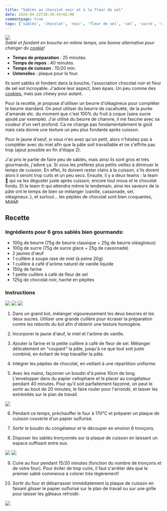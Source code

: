 ```yaml
---
title: "Sablés au chocolat noir et à la fleur de sel"
date: 2024-04-22T18:39:43+02:00
commentpage: true
tags: ['sablés', 'chocolat', 'noir', 'fleur de sel', 'sel', 'sucré', 'dessert', 'goûter', 'gâteau', 'biscuit', 'pépite', 'beurre', 'chanvre', 'oléagineux', 'cookies', 'miel']
---
```


![](/pictures/sables_4.jpeg)<br>
*Sablé et fondant en bouche en même temps, une bonne alternative pour changer du  <a href="https://echauvea.github.io/recettes/cookies_sans_lactose/">cookie</a>!*

- **Temps de préparation** : 25 minutes.
- **Temps de repos** : 40 minutes.
- **Temps de cuisson** : 15/20 min.
- **Ustensiles** : plaque pour le four.

Ils sont sablés et fondent dans la bouche, l'association chocolat noir et fleur de sel est incroyable. J'adore leur aspect, bien épais. Un peu comme des <a href="https://echauvea.github.io/recettes/cookies_sans_lactose/">cookies</a>, mais pas chewy pour autant. 

Pour la recette, je propose d'utiliser un beurre d'oléagineux pour compléter le beurre standard. On peut utiliser du beurre de cacahuète, de la purée d'amande etc. du moment que c'est 100% du fruit à coque (sans sucre ajouté par exemple). J'ai utilisé du beurre de chanvre, il me fascine avec sa couleur d'un vert profond. Ca ne change pas fondamentalement le goût mais cela donne une texture un peu plus fondante après cuisson. 

Pour le jaune d'oeuf, si vous n'en avez qu'un petit, alors n'hésitez pas à compléter avec du miel afin que la pâte soit travaillable et ne s'effrite pas trop (ajout possible en fin d'étape 2).

J'ai pris le partie de faire peu de sablés, mais ainsi ils sont gros et très gourmands, j'adore ça. Si vous les préférez plus petits veillez à diminuer le temps de cuisson. En effet, ils doivent rester clairs à la cuisson, s'ils dorent alors il seront trop cuits et un peu secs.
Ensuite, il y a deux teams : la team 🐷 qui va les déguster juste après cuisson, encore tout mous et le chocolat fondu. Et la team 🤓 qui attendra même le lendemain, ainsi les saveurs de la pâte ont le temps de bien se mélanger (vanille, cassonade, sel, oléagineux..), et surtout... les pépites de chocolat sont bien croquantes, MIAM!

## Recette

### Ingrédients pour 6 gros sablés bien gourmands:

- 100g de beurre (75g de beurre classique + 25g de beurre oléagineux)
- 100g de sucre (75g de sucre glace + 25g de cassonade)
- 2 jaunes d'œuf
- 1 cuillère à soupe rase de miel (à peine 20g)
- 1 cuillère à café d'arôme naturel de vanille liquide
- 150g de farine
- 1 petite cuillère à café de fleur de sel
- 125g de chocolat noir, haché en pépites

### Instructions

![](/pictures/sables_10.jpeg)
![](/pictures/sables_9.jpeg)
![](/pictures/sables_8.jpeg)<br>

1. Dans un grand bol, mélanger vigoureusement les deux beurres et les deux sucres. Utiliser une grande cuillère pour écraser la préparation contre les rebords du bol afin d'obtenir une texture homogène.

2. Incorporer le jaune d'œuf, le miel et l'arôme de vanille. 

3. Ajouter la farine et la petite cuillère à café de fleur de sel. Mélanger délicatement en "coupant" la pâte, jusqu'à ce que tout soit juste combiné, en évitant de trop travailler la pâte.

4. Intégrer les pépites de chocolat, en veillant à une répartition uniforme.

5. Avec les mains, façonner un boudin d'à peine 10cm de long. L'envelopper dans du papier cellophane et le placer au congélateur pendant 40 minutes. Pour qu'il soit parfaitement façonné, on peut le sortir au bout de 20 minutes, le faire rouler pour l'arrondir, et tasser les extrémités sur le plan de travail.

![](/pictures/sables_2.jpeg)<br>

6. Pendant ce temps, préchauffer le four à 170°C et préparer un plaque de cuisson couverte d'un papier sulfurisé.

7. Sortir le boudin du congélateur et le découper en environ 6 tronçons.

8. Disposer les sablés tronçonnés sur la plaque de cuisson en laissant un espace suffisant entre eux.

![](/pictures/sables_7.jpeg)
![](/pictures/sables_5.jpeg)<br>

9. Cuire au four pendant 15/20 minutes (fonction du nombre de tronçons et de votre four). Pour éviter de trop cuire, il faut s'arrêter dés que le premier sablé commence à colorer très légèrement!

10. Sortir du four et débarrasser immédiatement la plaque de cuisson en faisant glisser le papier sulfurisé sur le plan de travail ou sur une grille pour laisser les gâteaux refroidir.

![](/pictures/sables_1.jpeg)<br>














